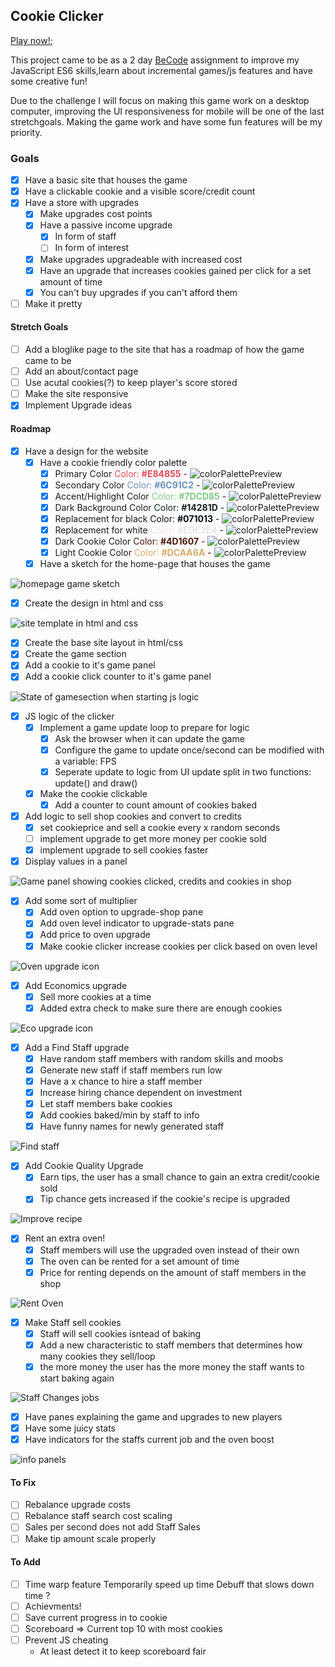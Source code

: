 ## Cookie Clicker ##
[Play now!](https://yasserb94.github.io/CookieClicker/);

This project came to be as a 2 day [BeCode](https://becode.org) assignment to improve my JavaScript ES6 skills,learn about incremental games/js features and have some creative fun!

Due to the challenge I will focus on making this game work on a desktop computer, improving the UI responsiveness for mobile will be one of the last stretchgoals.
Making the game work and have some fun features will be my priority.
### Goals ###
- [X] Have a basic site that houses the game
- [x] Have a clickable cookie and a visible score/credit count
- [x] Have a store with upgrades
  - [x] Make upgrades cost points
  - [X] Have a passive income upgrade
    - [X] In form of staff
    - [ ] In form of interest
  - [x] Make upgrades upgradeable with increased cost
  - [x] Have an upgrade that increases cookies gained per click for a set amount of time
  - [x] You can't buy upgrades if you can't afford them
- [ ] Make it pretty
#### Stretch Goals ####
- [ ] Add a bloglike page to the site that has a roadmap of how the game came to be
- [ ] Add an about/contact page
- [ ] Use acutal cookies(?) to keep player's score stored
- [ ] Make the site responsive
- [X] Implement Upgrade ideas
#### Roadmap ####
- [X] Have a design for the website
  - [X] Have a cookie friendly color palette
    - [X] Primary Color             <span style="color:#E84855">Color: **#E84855**</span>
                        - ![colorPalettePreview](assets/ReadMeImages/Colors/red.png)
    - [X] Secondary Color           <span style="color:#6C91C2">Color: **#6C91C2**</span>
                        - ![colorPalettePreview](assets/ReadMeImages/Colors/blue.png)
    - [X] Accent/Highlight Color    <span style="color:#7DCD85">Color: **#7DCD85**</span>
                        - ![colorPalettePreview](assets/ReadMeImages/Colors/greenLight.png)
    - [X] Dark Background Color     <span style="color:#14281D">Color: **#14281D**</span>
                        - ![colorPalettePreview](assets/ReadMeImages/Colors/greenDark.png)
    - [X] Replacement for black     <span style="color:#071013">Color: **#071013**</span>
                        - ![colorPalettePreview](assets/ReadMeImages/Colors/black.png)
    - [X] Replacement for white     <span style="color:#EDE3E4">Color: **#EDE3E4**</span>
                        - ![colorPalettePreview](assets/ReadMeImages/Colors/white.png)
    - [X] Dark Cookie Color         <span style="color:#4D1607">Color: **#4D1607**</span>
                        - ![colorPalettePreview](assets/ReadMeImages/Colors/brownDark.png)
    - [X] Light Cookie Color        <span style="color:#DCAA6A">Color: **#DCAA6A**</span>
                        - ![colorPalettePreview](assets/ReadMeImages/Colors/brownLight.png)
  - [X] Have a sketch for the home-page that houses the game

![homepage game sketch](assets/ReadMeImages/sketch-for-gamepage.webp)

- [X] Create the design in html and css

![site template in html and css](assets/ReadMeImages/site-template.png)

- [X] Create the base site layout in html/css
- [X] Create the game section
- [X] Add a cookie to it's game panel
- [X] Add a cookie click counter to it's game panel

![State of gamesection when starting js logic](assets/ReadMeImages/UI-starting-logic.png)

- [X] JS logic of the clicker
  - [X] Implement a game update loop to prepare for logic
    - [X] Ask the browser when it can update the game
    - [X] Configure the game to update once/second
	can be modified with a variable: FPS
    - [X] Seperate update to logic from UI update
	split in two functions: update() and draw()
  - [X] Make the cookie clickable
    - [X] Add a counter to count amount of cookies baked
- [X] Add logic to sell shop cookies and convert to credits
  - [X] set cookieprice and sell a cookie every x random seconds
  - [ ] implement upgrade to get more money per cookie sold
  - [X] implement upgrade to sell cookies faster
- [x] Display values in a panel

![Game panel showing cookies clicked, credits and cookies in shop](assets/ReadMeImages/statsPanel.png)

- [X] Add some sort of multiplier
  - [X] Add oven option to upgrade-shop pane
  - [X] Add oven level indicator to upgrade-stats pane
  - [X] Add price to oven upgrade
  - [X] Make cookie clicker increase cookies per click based on oven level

![Oven upgrade icon](/assets/ReadMeImages/oven-upgrade.png)

- [X] Add Economics upgrade
  - [X] Sell more cookies at a time
  - [X] Added extra check to make sure there are enough cookies

![Eco upgrade icon](/assets/ReadMeImages/eco-upgrade.png)

- [X] Add a Find Staff upgrade
  - [X] Have random staff members with random skills and moobs
  - [X] Generate new staff if staff members run low
  - [X] Have a x chance to hire a staff member
  - [X] Increase hiring chance dependent on investment 
  - [X] Let staff members bake cookies
  - [X] Add cookies baked/min by staff to info
  - [x] Have funny names for newly generated staff

![Find staff](/assets/ReadMeImages/find-staff.png)

- [X] Add Cookie Quality Upgrade
  - [X] Earn tips, the user has a small chance to gain an extra credit/cookie sold
  - [X] Tip chance gets increased if the cookie's recipe is upgraded

![Improve recipe](/assets/ReadMeImages/improve-recipe.png)
- [X] Rent an extra oven!
  - [X] Staff members will use the upgraded oven instead of their own
  - [X] The oven can be rented for a set amount of time
  - [X] Price for renting depends on the amount of staff members in the shop

![Rent Oven](/assets/ReadMeImages/rent-oven.png)

- [X] Make Staff sell cookies
  - [x] Staff will sell cookies isntead of baking
  - [x] Add a new characteristic to staff members that determines how many cookies they sell/loop
  - [x] the more money the user has the more money the staff wants to start baking again

![Staff Changes jobs](/assets/ReadMeImages/change-jobs.png)

- [X] Have panes explaining the game and upgrades to new players
- [x] Have some juicy stats
- [x] Have indicators for the staffs current job and the oven boost

![info panels](/assets/ReadMeImages/infopanes.png)


#### To Fix ####
- [ ] Rebalance upgrade costs
- [ ] Rebalance staff search cost scaling
- [ ] Sales per second does not add Staff Sales
- [ ] Make tip amount scale properly
#### To Add ####
- [ ] Time warp feature
    Temporarily speed up time
    Debuff that slows down time ?
- [ ] Achievments!
- [ ] Save current progress in to cookie
- [ ] Scoreboard => Current top 10 with most cookies
- [ ] Prevent JS cheating
  - At least detect it to keep scoreboard fair
